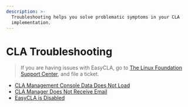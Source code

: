 ```yaml
---
description: >-
  Troubleshooting helps you solve problematic symptoms in your CLA
  implementation.
---
```


# CLA Troubleshooting

> If you are having issues with EasyCLA, go to [The Linux Foundation Support Center](https://jira.linuxfoundation.org/plugins/servlet/theme/portal/4/create/143), and file a ticket.

* ​[CLA Management Console Data Does Not Load](cla-management-console-data-does-not-load.md)
* ​[CLA Manager Does Not Receive Email](cla-manager-does-not-receive-email-notifications.md) ​
* ​[EasyCLA is Disabled](easycla-is-disabled.md)​

